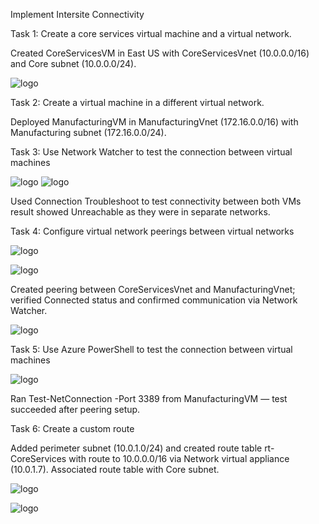 Implement Intersite Connectivity

Task 1: Create a core services virtual machine and a virtual network.

Created CoreServicesVM in East US with CoreServicesVnet (10.0.0.0/16) and Core subnet (10.0.0.0/24).

![logo](https://github.com/dy1000/Azure-Administrator-AZ-104-Labs/blob/main/Labs/All-Files/lab5-pic1.png?raw=true)

Task 2: Create a virtual machine in a different virtual network.

Deployed ManufacturingVM in ManufacturingVnet (172.16.0.0/16) with Manufacturing subnet (172.16.0.0/24).

Task 3: Use Network Watcher to test the connection between virtual machines

![logo](https://github.com/dy1000/Azure-Administrator-AZ-104-Labs/blob/main/Labs/All-Files/lab5-pic2.png?raw=true)
![logo](https://github.com/dy1000/Azure-Administrator-AZ-104-Labs/blob/main/Labs/All-Files/lab5-pic3.png?raw=true)

Used Connection Troubleshoot to test connectivity between both VMs result showed Unreachable as they were in separate networks.


Task 4: Configure virtual network peerings between virtual networks

![logo](https://github.com/dy1000/Azure-Administrator-AZ-104-Labs/blob/main/Labs/All-Files/lab5-pic4.png?raw=true)


![logo](https://github.com/dy1000/Azure-Administrator-AZ-104-Labs/blob/main/Labs/All-Files/lab5-pic5.png?raw=true)

Created peering between CoreServicesVnet and ManufacturingVnet; verified Connected status and confirmed communication via Network Watcher.

![logo](https://github.com/dy1000/Azure-Administrator-AZ-104-Labs/blob/main/Labs/All-Files/lab5-pic6.png?raw=true)

Task 5: Use Azure PowerShell to test the connection between virtual machines

![logo](https://github.com/dy1000/Azure-Administrator-AZ-104-Labs/blob/main/Labs/All-Files/lab5-pic7.png?raw=true)

Ran Test-NetConnection <CoreServicesVM IP> -Port 3389 from ManufacturingVM — test succeeded after peering setup.

Task 6: Create a custom route

Added perimeter subnet (10.0.1.0/24) and created route table rt-CoreServices with route to 10.0.0.0/16 via Network virtual appliance (10.0.1.7).
Associated route table with Core subnet.

![logo](https://github.com/dy1000/Azure-Administrator-AZ-104-Labs/blob/main/Labs/All-Files/lab5-pic8.png?raw=true)


![logo](https://github.com/dy1000/Azure-Administrator-AZ-104-Labs/blob/main/Labs/All-Files/lab5-pic9.png?raw=true)



